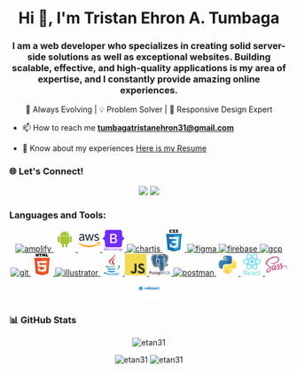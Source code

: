 <h1 align="center">Hi 👋, I'm Tristan Ehron A. Tumbaga</h1>
<h3 align="center">I am a web developer who specializes in creating solid server-side solutions as well as exceptional
   websites. Building scalable, effective, and high-quality applications is my area of expertise, and I constantly
   provide amazing online experiences.</h3>

<p align="center">🚀 Always Evolving | 💡 Problem Solver | 🎨 Responsive Design Expert</p>

- 📫 How to reach me **tumbagatristanehron31@gmail.com**

- 📄 Know about my experiences
  [Here is my Resume](https://github.com/Etan31/resume_file/blob/5991ab67c9682be63599b9b02abc3455add10662/Tristan_Ehron_Tumbaga_Resume.pdf)


<h3>🌐 Let's Connect!</h3>
<p align="center">
  <a href="https://linkedin.com/in/https://www.linkedin.com/in/tristan-ehron-tumbaga-b42478175/"><img src="https://img.shields.io/badge/LinkedIn-%230077B5.svg?style=for-the-badge&logo=linkedin&logoColor=white" /></a>
  <a href="https://www.tristanehrontumbaga.xyz/"><img src="https://img.shields.io/badge/Website-%23121011.svg?style=for-the-badge&logo=google-chrome&logoColor=white" /></a>
</p>

<h3 align="left">Languages and Tools:</h3>
<p align="center"> <a href="https://aws.amazon.com/amplify/" target="_blank" rel="noreferrer"> <img
         src="https://docs.amplify.aws/assets/logo-dark.svg" alt="amplify" width="40" height="40" /> </a> <a
      href="https://developer.android.com" target="_blank" rel="noreferrer"> <img
         src="https://raw.githubusercontent.com/devicons/devicon/master/icons/android/android-original-wordmark.svg"
         alt="android" width="40" height="40" /> </a> <a href="https://aws.amazon.com" target="_blank" rel="noreferrer">
      <img
         src="https://raw.githubusercontent.com/devicons/devicon/master/icons/amazonwebservices/amazonwebservices-original-wordmark.svg"
         alt="aws" width="40" height="40" /> </a> <a href="https://getbootstrap.com" target="_blank" rel="noreferrer">
      <img src="https://raw.githubusercontent.com/devicons/devicon/master/icons/bootstrap/bootstrap-plain-wordmark.svg"
         alt="bootstrap" width="40" height="40" /> </a> <a href="https://www.chartjs.org" target="_blank"
      rel="noreferrer"> <img src="https://www.chartjs.org/media/logo-title.svg" alt="chartjs" width="40" height="40" />
   </a> <a href="https://www.w3schools.com/css/" target="_blank" rel="noreferrer"> <img
         src="https://raw.githubusercontent.com/devicons/devicon/master/icons/css3/css3-original-wordmark.svg"
         alt="css3" width="40" height="40" /> </a> <a href="https://www.figma.com/" target="_blank" rel="noreferrer">
      <img src="https://www.vectorlogo.zone/logos/figma/figma-icon.svg" alt="figma" width="40" height="40" /> </a> <a
      href="https://firebase.google.com/" target="_blank" rel="noreferrer"> <img
         src="https://www.vectorlogo.zone/logos/firebase/firebase-icon.svg" alt="firebase" width="40" height="40" />
   </a> <a href="https://cloud.google.com" target="_blank" rel="noreferrer"> <img
         src="https://www.vectorlogo.zone/logos/google_cloud/google_cloud-icon.svg" alt="gcp" width="40" height="40" />
   </a> <a href="https://git-scm.com/" target="_blank" rel="noreferrer"> <img
         src="https://www.vectorlogo.zone/logos/git-scm/git-scm-icon.svg" alt="git" width="40" height="40" /> </a> <a
      href="https://www.w3.org/html/" target="_blank" rel="noreferrer"> <img
         src="https://raw.githubusercontent.com/devicons/devicon/master/icons/html5/html5-original-wordmark.svg"
         alt="html5" width="40" height="40" /> </a> <a href="https://www.adobe.com/in/products/illustrator.html"
      target="_blank" rel="noreferrer"> <img
         src="https://www.vectorlogo.zone/logos/adobe_illustrator/adobe_illustrator-icon.svg" alt="illustrator"
         width="40" height="40" /> </a> <a href="https://www.java.com" target="_blank" rel="noreferrer"> <img
         src="https://raw.githubusercontent.com/devicons/devicon/master/icons/java/java-original.svg" alt="java"
         width="40" height="40" /> </a> <a href="https://developer.mozilla.org/en-US/docs/Web/JavaScript"
      target="_blank" rel="noreferrer"> <img
         src="https://raw.githubusercontent.com/devicons/devicon/master/icons/javascript/javascript-original.svg"
         alt="javascript" width="40" height="40" /> </a> <a href="https://www.postgresql.org" target="_blank"
      rel="noreferrer"> <img
         src="https://raw.githubusercontent.com/devicons/devicon/master/icons/postgresql/postgresql-original-wordmark.svg"
         alt="postgresql" width="40" height="40" /> </a> <a href="https://postman.com" target="_blank" rel="noreferrer">
      <img src="https://www.vectorlogo.zone/logos/getpostman/getpostman-icon.svg" alt="postman" width="40"
         height="40" /> </a> <a href="https://www.python.org" target="_blank" rel="noreferrer"> <img
         src="https://raw.githubusercontent.com/devicons/devicon/master/icons/python/python-original.svg" alt="python"
         width="40" height="40" /> </a> <a href="https://reactjs.org/" target="_blank" rel="noreferrer"> <img
         src="https://raw.githubusercontent.com/devicons/devicon/master/icons/react/react-original-wordmark.svg"
         alt="react" width="40" height="40" /> </a> <a href="https://sass-lang.com" target="_blank" rel="noreferrer">
      <img src="https://raw.githubusercontent.com/devicons/devicon/master/icons/sass/sass-original.svg" alt="sass"
         width="40" height="40" /> </a> <a href="https://webpack.js.org" target="_blank" rel="noreferrer"> <img
         src="https://raw.githubusercontent.com/devicons/devicon/d00d0969292a6569d45b06d3f350f463a0107b0d/icons/webpack/webpack-original-wordmark.svg"
         alt="webpack" width="40" height="40" /> </a>
</p>

<h3>📊 GitHub Stats</h3>
<p align="center"> <img src="https://github-readme-stats.vercel.app/api/top-langs?username=etan31&show_icons=true&locale=en&layout=compact"
   alt="etan31" />
</p>

<p align="center">
<img src="https://github-readme-stats.vercel.app/api?username=etan31&show_icons=true&locale=en"
   alt="etan31" />
<img src="https://github-readme-streak-stats.herokuapp.com/?user=etan31&" alt="etan31" />
</p>
